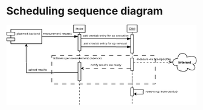 # Scheduling sequence diagram

![pladmed-client scheduling sequence diagram](scheduling-sequence-diagram.png)
